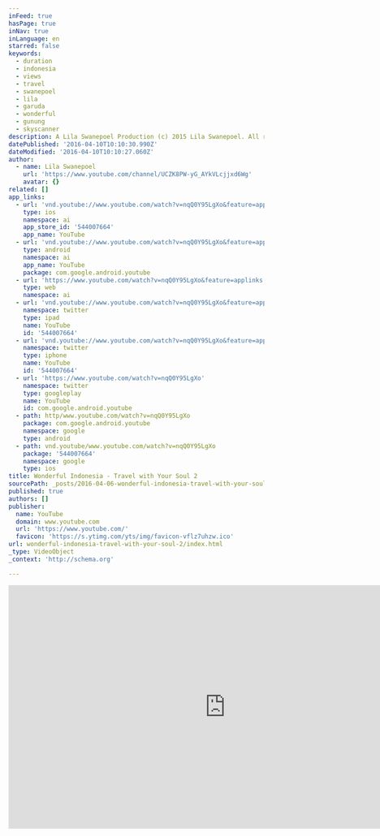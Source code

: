 ```yaml
---
inFeed: true
hasPage: true
inNav: true
inLanguage: en
starred: false
keywords:
  - duration
  - indonesia
  - views
  - travel
  - swanepoel
  - lila
  - garuda
  - wonderful
  - gunung
  - skyscanner
description: A Lila Swanepoel Production (c) 2015 Lila Swanepoel. All rights reserved.
datePublished: '2016-04-10T10:10:30.990Z'
dateModified: '2016-04-10T10:10:27.060Z'
author:
  - name: Lila Swanepoel
    url: 'https://www.youtube.com/channel/UCZK8PW-yG_AYkVLcjjxd6Wg'
    avatar: {}
related: []
app_links:
  - url: 'vnd.youtube://www.youtube.com/watch?v=nqQ0Y95LgXo&feature=applinks'
    type: ios
    namespace: ai
    app_store_id: '544007664'
    app_name: YouTube
  - url: 'vnd.youtube://www.youtube.com/watch?v=nqQ0Y95LgXo&feature=applinks'
    type: android
    namespace: ai
    app_name: YouTube
    package: com.google.android.youtube
  - url: 'https://www.youtube.com/watch?v=nqQ0Y95LgXo&feature=applinks'
    type: web
    namespace: ai
  - url: 'vnd.youtube://www.youtube.com/watch?v=nqQ0Y95LgXo&feature=applinks'
    namespace: twitter
    type: ipad
    name: YouTube
    id: '544007664'
  - url: 'vnd.youtube://www.youtube.com/watch?v=nqQ0Y95LgXo&feature=applinks'
    namespace: twitter
    type: iphone
    name: YouTube
    id: '544007664'
  - url: 'https://www.youtube.com/watch?v=nqQ0Y95LgXo'
    namespace: twitter
    type: googleplay
    name: YouTube
    id: com.google.android.youtube
  - path: http/www.youtube.com/watch?v=nqQ0Y95LgXo
    package: com.google.android.youtube
    namespace: google
    type: android
  - path: vnd.youtube/www.youtube.com/watch?v=nqQ0Y95LgXo
    package: '544007664'
    namespace: google
    type: ios
title: Wonderful Indonesia - Travel with Your Soul 2
sourcePath: _posts/2016-04-06-wonderful-indonesia-travel-with-your-soul-2.md
published: true
authors: []
publisher:
  name: YouTube
  domain: www.youtube.com
  url: 'https://www.youtube.com/'
  favicon: 'https://s.ytimg.com/yts/img/favicon-vflz7uhzw.ico'
url: wonderful-indonesia-travel-with-your-soul-2/index.html
_type: VideoObject
_context: 'http://schema.org'

---
```

<iframe src="https://cdn.embedly.com/widgets/media.html?src=https%3A%2F%2Fwww.youtube.com%2Fembed%2FnqQ0Y95LgXo%3Ffeature%3Doembed&amp;url=https%3A%2F%2Fwww.youtube.com%2Fwatch%3Fv%3DnqQ0Y95LgXo&amp;image=https%3A%2F%2Fi.ytimg.com%2Fvi%2FnqQ0Y95LgXo%2Fhqdefault.jpg&amp;key=b7d04c9b404c499eba89ee7072e1c4f7&amp;type=text%2Fhtml&amp;schema=youtube" width="854" height="480" scrolling="no" frameborder="0" allowfullscreen="allowfullscreen" style=""></iframe>